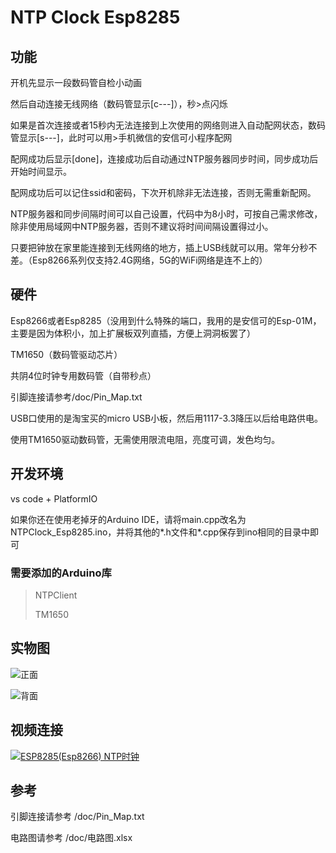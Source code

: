 # NTP Clock Esp8285
## 功能
开机先显示一段数码管自检小动画

然后自动连接无线网络（数码管显示[c---]），秒>点闪烁

如果是首次连接或者15秒内无法连接到上次使用的网络则进入自动配网状态，数码管显示[s---]，此时可以用>手机微信的安信可小程序配网

配网成功后显示[done]，连接成功后自动通过NTP服务器同步时间，同步成功后开始时间显示。

配网成功后可以记住ssid和密码，下次开机除非无法连接，否则无需重新配网。

NTP服务器和同步间隔时间可以自己设置，代码中为8小时，可按自己需求修改，除非使用局域网中NTP服务器，否则不建议将时间间隔设置得过小。

只要把钟放在家里能连接到无线网络的地方，插上USB线就可以用。常年分秒不差。（Esp8266系列仅支持2.4G网络，5G的WiFi网络是连不上的）

## 硬件
Esp8266或者Esp8285（没用到什么特殊的端口，我用的是安信可的Esp-01M，主要是因为体积小，加上扩展板双列直插，方便上洞洞板罢了）

TM1650（数码管驱动芯片）

共阴4位时钟专用数码管（自带秒点）

引脚连接请参考/doc/Pin_Map.txt

USB口使用的是淘宝买的micro USB小板，然后用1117-3.3降压以后给电路供电。

使用TM1650驱动数码管，无需使用限流电阻，亮度可调，发色均匀。

## 开发环境
vs code + PlatformIO

如果你还在使用老掉牙的Arduino IDE，请将main.cpp改名为NTPClock_Esp8285.ino，并将其他的*.h文件和*.cpp保存到ino相同的目录中即可

### 需要添加的Arduino库
> NTPClient
>
> TM1650

## 实物图
![正面](/pic/IMG_20200531_153703_s.jpg) 

![背面](/pic/IMG_20200531_153719_s.jpg) 

## 视频连接
[![ESP8285(Esp8266) NTP时钟](/pic/IMG_20200531_153703_s.jpg)](https://v.youku.com/v_show/id_XNDY5MzYzMDg1Mg==.html)

## 参考
引脚连接请参考
/doc/Pin_Map.txt

电路图请参考
/doc/电路图.xlsx
